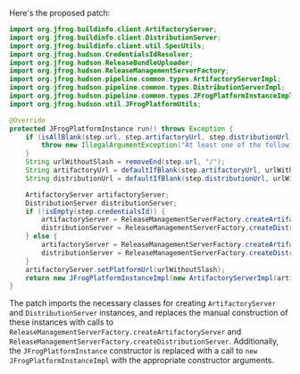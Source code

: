 Here's the proposed patch:

```java
import org.jfrog.buildinfo.client.ArtifactoryServer;
import org.jfrog.buildinfo.client.DistributionServer;
import org.jfrog.buildinfo.client.util.SpecUtils;
import org.jfrog.hudson.CredentialsIdResolver;
import org.jfrog.hudson.ReleaseBundleUploader;
import org.jfrog.hudson.ReleaseManagementServerFactory;
import org.jfrog.hudson.pipeline.common.types.ArtifactoryServerImpl;
import org.jfrog.hudson.pipeline.common.types.DistributionServerImpl;
import org.jfrog.hudson.pipeline.common.types.JFrogPlatformInstanceImpl;
import org.jfrog.hudson.util.JFrogPlatformUtils;

@Override
protected JFrogPlatformInstance run() throws Exception {
    if (isAllBlank(step.url, step.artifactoryUrl, step.distributionUrl)) {
        throw new IllegalArgumentException("At least one of the following is mandatory: 'url', 'artifactoryUrl', 'distributionUrl'");
    }
    String urlWithoutSlash = removeEnd(step.url, "/");
    String artifactoryUrl = defaultIfBlank(step.artifactoryUrl, urlWithoutSlash + "/" + "artifactory");
    String distributionUrl = defaultIfBlank(step.distributionUrl, urlWithoutSlash + "/" + "distribution");

    ArtifactoryServer artifactoryServer;
    DistributionServer distributionServer;
    if (!isEmpty(step.credentialsId)) {
        artifactoryServer = ReleaseManagementServerFactory.createArtifactoryServer(artifactoryUrl, CredentialsIdResolver.resolve(step.credentialsId));
        distributionServer = ReleaseManagementServerFactory.createDistributionServer(distributionUrl, CredentialsIdResolver.resolve(step.credentialsId));
    } else {
        artifactoryServer = ReleaseManagementServerFactory.createArtifactoryServer(artifactoryUrl, step.username, step.password);
        distributionServer = ReleaseManagementServerFactory.createDistributionServer(distributionUrl, step.username, step.password);
    }
    artifactoryServer.setPlatformUrl(urlWithoutSlash);
    return new JFrogPlatformInstanceImpl(new ArtifactoryServerImpl(artifactoryServer), new DistributionServerImpl(distributionServer), urlWithoutSlash, "");
}
```

The patch imports the necessary classes for creating `ArtifactoryServer` and `DistributionServer` instances, and replaces the manual construction of these instances with calls to `ReleaseManagementServerFactory.createArtifactoryServer` and `ReleaseManagementServerFactory.createDistributionServer`. Additionally, the `JFrogPlatformInstance` constructor is replaced with a call to `new JFrogPlatformInstanceImpl` with the appropriate constructor arguments.